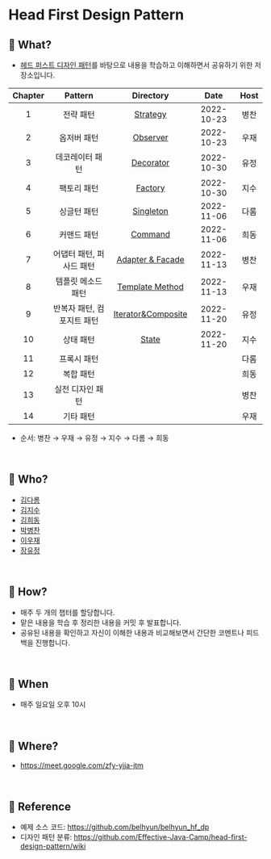 # Head First Design Pattern

## 📕 What?
- [헤드 퍼스트 디자인 패턴](https://product.kyobobook.co.kr/detail/S000001810483)를 바탕으로 내용을 학습하고 이해하면서 공유하기 위한 저장소입니다.

| Chapter |     Pattern    |                 Directory                  |    Date    | Host |
|:-------:|:--------------:|:------------------------------------------:|:----------:|:----:|
|    1    |      전략 패턴     |           [Strategy](./Strategy)           | 2022-10-23 |  병찬  |
|    2    |     옵저버 패턴     |           [Observer](./Observer)           | 2022-10-23 |  우재  |
|    3    |    데코레이터 패턴    |          [Decorator](./Decorator)          | 2022-10-30 |  유정  |
|    4    |     팩토리 패턴     |            [Factory](./Factory)            | 2022-10-30 |  지수  |
|    5    |     싱글턴 패턴     |          [Singleton](./Singleton)          | 2022-11-06 |  다롬  |
|    6    |     커맨드 패턴     |            [Command](./Command)            | 2022-11-06 |  희동  |
|    7    | 어댑터 패턴, 퍼사드 패턴 |     [Adapter & Facade](./Adapter_Facade)   | 2022-11-13 |  병찬  |
|    8    |   템플릿 메소드 패턴   |    [Template Method](./templateMethod)     | 2022-11-13 |  우재  |
|    9    | 반복자 패턴, 컴포지트 패턴 | [Iterator&Composite](./Iterator&Composite) | 2022-11-20 |  유정  |
|   10    |      상태 패턴     |              [State](./State)              | 2022-11-20 |  지수  |
|   11    |     프록시 패턴     |                                            |            |  다롬  |
|   12    |      복합 패턴     |                                            |            |  희동  |
|   13    |    실전 디자인 패턴   |                                            |            |  병찬  |
|   14    |     기타 패턴      |                                            |            |  우재  |
- 순서: 병찬 → 우재 → 유정 → 지수 → 다롬 → 희동

<br>

## 📗 Who?
- [김다롬](https://github.com/vo0a)
- [김지수](https://github.com/SooKim1110)
- [김희동](https://github.com/ruthetum)
- [박병찬](https://github.com/qkrqudcks7)
- [이우재](https://github.com/kmswlee)
- [장유정](https://github.com/rachel5004)

<br>

## 📘 How?
- 매주 두 개의 챕터를 할당합니다.
- 맡은 내용을 학습 후 정리한 내용을 커밋 후 발표합니다.
- 공유된 내용을 확인하고 자신이 이해한 내용과 비교해보면서 간단한 코멘트나 피드백을 진행합니다.

<br>

## 📙 When
- 매주 일요일 오후 10시

<br>

## 📒 Where?
- https://meet.google.com/zfy-yjja-jtm

<br>

## 🧷 Reference
- 예제 소스 코드: https://github.com/belhyun/belhyun_hf_dp
- 디자인 패턴 분류: https://github.com/Effective-Java-Camp/head-first-design-pattern/wiki
